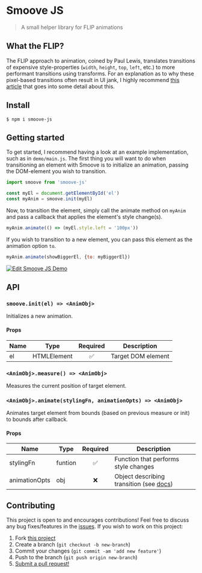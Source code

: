 # Smoove JS

> A small helper library for FLIP animations

## What the FLIP?

The FLIP approach to animation, coined by Paul Lewis, translates transitions of expensive style-properties (`width`, `height`, `top`, `left`, etc.) to more performant transitions using transforms. For an explanation as to why these pixel-based transitions often result in UI jank, I highly recommend [this article](https://aerotwist.com/blog/pixels-are-expensive/) that goes into some detail about this.

## Install

```shell
$ npm i smoove-js
```

## Getting started

To get started, I recommend having a look at an example implementation, such as in `demo/main.js`. The first thing you will want to do when transitioning an element with Smoove is to initialize an animation, passing the DOM-element you wish to transition.

```js
import smoove from 'smoove-js'

const myEl = document.getElementById('el')
const myAnim = smoove.init(myEl)
```

Now, to transition the element, simply call the animate method on `myAnim` and pass a callback that applies the element's style change(s).

```js
myAnim.animate(() => (myEl.style.left = '100px'))
```

If you wish to transition to a new element, you can pass this element as the animation option `to`.

```js
myAnim.animate(showBiggerEl, {to: myBiggerEl})
```

[![Edit Smoove JS Demo](https://codesandbox.io/static/img/play-codesandbox.svg)](https://codesandbox.io/s/ancient-sun-shefs?fontsize=14&hidenavigation=1&theme=dark)

## API

### `smoove.init(el) => <AnimObj>`

Initializes a new animation.

#### Props

| Name | Type        | Required | Description        |
| ---- | ----------- | :------: | ------------------ |
| el   | HTMLElement |    ✅    | Target DOM element |

### `<AnimObj>.measure() => <AnimObj>`

Measures the current position of target element.

### `<AnimObj>.animate(stylingFn, animationOpts) => <AnimObj>`

Animates target element from bounds (based on previous measure or init) to bounds after callback.

#### Props

| Name          | Type    | Required | Description                                                                       |
| ------------- | ------- | :------: | --------------------------------------------------------------------------------- |
| stylingFn     | funtion |    ✅    | Function that performs style changes                                              |
| animationOpts | obj     |    ❌    | Object describing transition (see [docs](https://shwilliam.github.io/smoove-js/)) |

## Contributing

This project is open to and encourages contributions! Feel free to discuss any bug fixes/features in the [issues](https://github.com/shwilliam/smoove-js/issues). If you wish to work on this project:

1. Fork [this project](https://github.com/shwilliam/smoove-js)
2. Create a branch (`git checkout -b new-branch`)
3. Commit your changes (`git commit -am 'add new feature'`)
4. Push to the branch (`git push origin new-branch`)
5. [Submit a pull request!](https://github.com/shwilliam/smoove-js/pull/new/master)
